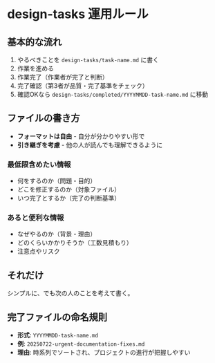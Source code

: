 # design-tasks 運用ルール

## 基本的な流れ
1. やるべきことを `design-tasks/task-name.md` に書く
2. 作業を進める
3. 作業完了（作業者が完了と判断）
4. 完了確認（第3者が品質・完了基準をチェック）
5. 確認OKなら `design-tasks/completed/YYYYMMDD-task-name.md` に移動

## ファイルの書き方
- **フォーマットは自由** - 自分が分かりやすい形で
- **引き継ぎを考慮** - 他の人が読んでも理解できるように

### 最低限含めたい情報
- 何をするのか（問題・目的）
- どこを修正するのか（対象ファイル）
- いつ完了とするか（完了の判断基準）

### あると便利な情報
- なぜやるのか（背景・理由）
- どのくらいかかりそうか（工数見積もり）
- 注意点やリスク

## それだけ

シンプルに、でも次の人のことを考えて書く。

## 完了ファイルの命名規則
- **形式**: `YYYYMMDD-task-name.md`
- **例**: `20250722-urgent-documentation-fixes.md`
- **理由**: 時系列でソートされ、プロジェクトの進行が把握しやすい